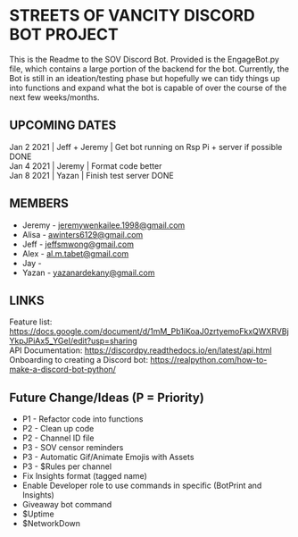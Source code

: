 # STREETS OF VANCITY DISCORD BOT PROJECT  
This is the Readme to the SOV Discord Bot. Provided is the EngageBot.py file, which contains a large portion of the backend for the bot. Currently, the Bot is still in an ideation/testing phase but hopefully we can tidy things up into functions and expand what the bot is capable of over the course of the next few weeks/months.

## UPCOMING DATES
Jan 2 2021 | Jeff + Jeremy | Get bot running on Rsp Pi + server if possible  DONE  
Jan 4 2021 | Jeremy | Format code better  
Jan 8 2021 | Yazan | Finish test server  DONE  

## MEMBERS
* Jeremy - jeremywenkailee.1998@gmail.com
* Alisa - awinters6129@gmail.com
* Jeff - jeffsmwong@gmail.com
* Alex - al.m.tabet@gmail.com
* Jay -
* Yazan - yazanardekany@gmail.com

## LINKS  
Feature list: https://docs.google.com/document/d/1mM_Pb1iKoaJ0zrtyemoFkxQWXRVBjYkpJPiAx5_YGeI/edit?usp=sharing  
API Documentation: https://discordpy.readthedocs.io/en/latest/api.html  
Onboarding to creating a Discord bot: https://realpython.com/how-to-make-a-discord-bot-python/  

## Future Change/Ideas (P = Priority)
* P1 - Refactor code into functions
* P2 - Clean up code
* P2 - Channel ID file
* P3 - SOV censor reminders
* P3 - Automatic Gif/Animate Emojis with Assets
* P3 - $Rules per channel
* Fix Insights format (tagged name)
* Enable Developer role to use commands in specific (BotPrint and Insights)
* Giveaway bot command
* $Uptime
* $NetworkDown
